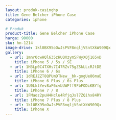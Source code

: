 ```yaml
---
layout: produk-casinghp
title: Gene Belcher iPhone Case
categories: iphone

# Produk
product-title: Gene Belcher iPhone Case
harga: 90000
sku: hn-1214
image-drive: 1kl0BX95oOwJsPVF8nqljVSntXkW909Qx
gallery:
  - url: 1mnrOcwHQl635zHUQXzym5FWyXOj165vD
    title: iPhone 5 / 5s / SE
  - url: 1H3Lp0C4TXHs7I47RZv75gZSkLLcRJtDE
    title: iPhone 6 / 6s
  - url: 1dREJZZT8QPUmDTNew__bk-gogUe86maE
    title: iPhone 6 Plus / 6s Plus
  - url: 1U0LklYev8aF6cvbUWFff9FbFODiKBYfg
    title: iPhone 7 / 8
  - url: 1FMaoz2puH4Hclu4RfjqJsl7ZQihx84RY
    title: iPhone 7 Plus / 8 Plus
  - url: 1kl0BX95oOwJsPVF8nqljVSntXkW909Qx
    title: iPhone X
---
```

